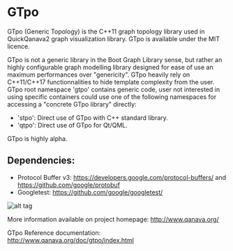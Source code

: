 # GTpo

GTpo (Generic Topology) is the C++11 graph topology library used in QuickQanava2 graph visualization library. GTpo is available under the 
MIT licence.

GTpo is not a generic library in the Boot Graph Library sense, but rather an highly configurable graph modelling library designed for
ease of use an maximum performances over "genericity". GTpo heavily rely on C++11/C++17 functionnalities to hide template complexity from the user. GTpo
root namespace 'gtpo' contains generic code, user not interested in using specific containers could use one of the following namespaces for accessing a 
"concrete GTpo library" directly:
    
* 'stpo': Direct use of GTpo with C++ standard library.
* 'qtpo': Direct use of GTpo for Qt/QML.

GTpo is highly alpha.

## Dependencies:
* Protocol Buffer v3: https://developers.google.com/protocol-buffers/ and https://github.com/google/protobuf
* Googletest: https://github.com/google/googletest/

![alt tag](http://www.qanava.org/wp-content/uploads/2015/07/20150719_NP_Quick_Qanava_test-1024x787.png)

More information available on project homepage: http://www.qanava.org/

GTpo Reference documentation: http://www.qanava.org/doc/gtpo/index.html
